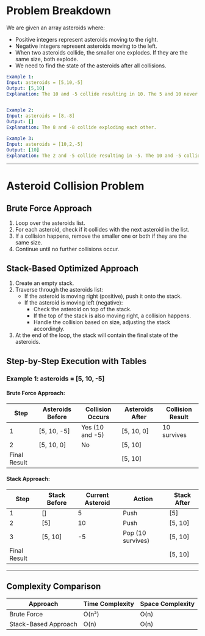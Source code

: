 # Problem Breakdown

We are given an array asteroids where:

- Positive integers represent asteroids moving to the right.
- Negative integers represent asteroids moving to the left.
- When two asteroids collide, the smaller one explodes. If they are the same size, both explode.
- We need to find the state of the asteroids after all collisions.

```yaml
Example 1:
Input: asteroids = [5,10,-5]
Output: [5,10]
Explanation: The 10 and -5 collide resulting in 10. The 5 and 10 never collide.


Example 2:
Input: asteroids = [8,-8]
Output: []
Explanation: The 8 and -8 collide exploding each other.

Example 3:
Input: asteroids = [10,2,-5]
Output: [10]
Explanation: The 2 and -5 collide resulting in -5. The 10 and -5 collide resulting in 10.
```
---
# Asteroid Collision Problem

## Brute Force Approach

1. Loop over the asteroids list.
2. For each asteroid, check if it collides with the next asteroid in the list.
3. If a collision happens, remove the smaller one or both if they are the same size.
4. Continue until no further collisions occur.

## Stack-Based Optimized Approach

1. Create an empty stack.
2. Traverse through the asteroids list:
   - If the asteroid is moving right (positive), push it onto the stack.
   - If the asteroid is moving left (negative):
     - Check the asteroid on top of the stack.
     - If the top of the stack is also moving right, a collision happens.
     - Handle the collision based on size, adjusting the stack accordingly.
3. At the end of the loop, the stack will contain the final state of the asteroids.

## Step-by-Step Execution with Tables

### Example 1: asteroids = [5, 10, -5]

#### Brute Force Approach:

| Step | Asteroids Before | Collision Occurs | Asteroids After | Collision Result |
|------|------------------|------------------|-----------------|------------------|
| 1    | [5, 10, -5]       | Yes (10 and -5)   | [5, 10, 0]      | 10 survives      |
| 2    | [5, 10, 0]        | No               | [5, 10]          |                  |
| Final Result |                |                  | [5, 10]         |                  |

#### Stack Approach:

| Step | Stack Before | Current Asteroid | Action     | Stack After  |
|------|--------------|------------------|------------|--------------|
| 1    | []           | 5                | Push       | [5]          |
| 2    | [5]          | 10               | Push       | [5, 10]      |
| 3    | [5, 10]      | -5               | Pop (10 survives) | [5, 10] |
| Final Result |              |                  |            | [5, 10]     |

---

## Complexity Comparison

| Approach          | Time Complexity | Space Complexity |
|-------------------|-----------------|------------------|
| Brute Force       | O(n²)           | O(n)             |
| Stack-Based Approach | O(n)          | O(n)             |

